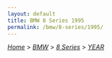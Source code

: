 ```yaml
---
layout: default
title: BMW 8 Series 1995
permalink: /bmw/8-series/1995/
---
```

[*Home*](/) > [*BMW*](/bmw/) > [*8 Series*](/bmw/8-series/) > [*YEAR*](/bmw/8-series/year/)
